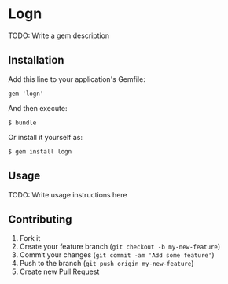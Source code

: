 # Logn

TODO: Write a gem description

## Installation

Add this line to your application's Gemfile:

    gem 'logn'

And then execute:

    $ bundle

Or install it yourself as:

    $ gem install logn

## Usage

TODO: Write usage instructions here

## Contributing

1. Fork it
2. Create your feature branch (`git checkout -b my-new-feature`)
3. Commit your changes (`git commit -am 'Add some feature'`)
4. Push to the branch (`git push origin my-new-feature`)
5. Create new Pull Request
